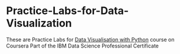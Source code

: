 # Practice-Labs-for-Data-Visualization
These are Practice Labs for [Data Visualisation with Python](https://www.coursera.org/learn/python-for-data-visualization) course on Coursera
Part of the IBM Data Science Professional Certificate
